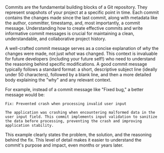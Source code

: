 Commits are the fundamental building blocks of a Git repository. They represent snapshots of your project at a specific point in time. Each commit contains the changes made since the last commit, along with metadata like the author, committer, timestamp, and, most importantly, a commit message. Understanding how to create effective commits and write informative commit messages is crucial for maintaining a clean, understandable, and collaborative project history.

A well-crafted commit message serves as a concise explanation of _why_ the changes were made, not just _what_ was changed. This context is invaluable for future developers (including your future self!) who need to understand the reasoning behind specific modifications. A good commit message typically follows a standard format: a short, descriptive subject line (ideally under 50 characters), followed by a blank line, and then a more detailed body explaining the "why" and any relevant context.

For example, instead of a commit message like "Fixed bug," a better message would be:

```
Fix: Prevented crash when processing invalid user input

The application was crashing when encountering malformed data in the user input field. This commit implements input validation to sanitize the data before processing, preventing the crash and improving application stability.
```

This example clearly states the problem, the solution, and the reasoning behind the fix. This level of detail makes it easier to understand the commit's purpose and impact, even months or years later.
